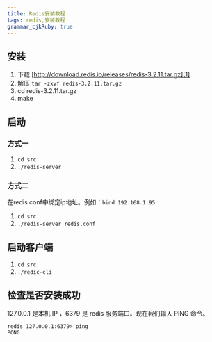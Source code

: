 ```yaml
---
title: Redis安装教程 
tags: redis,安装教程
grammar_cjkRuby: true
---
```


## 安装

1. 下载 [http://download.redis.io/releases/redis-3.2.11.tar.gz][1]
2. 解压 `tar -zxvf redis-3.2.11.tar.gz`
3. cd redis-3.2.11.tar.gz
4. make

## 启动

### 方式一

1. `cd src`
2. `./redis-server`

### 方式二
在redis.conf中绑定ip地址。例如：`bind 192.168.1.95`
1. `cd src`
2. `./redis-server redis.conf`

## 启动客户端

1. `cd src`
2. `./redic-cli`

## 检查是否安装成功

127.0.0.1 是本机 IP ，6379 是 redis 服务端口。现在我们输入 PING 命令。
``` shell
redis 127.0.0.1:6379> ping
PONG
```

  [1]: http://download.redis.io/releases/redis-3.2.11.tar.gz